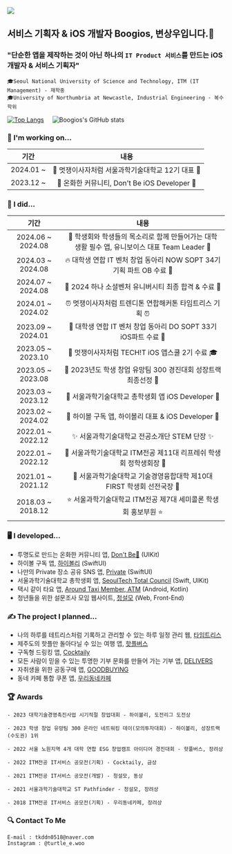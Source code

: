 <img src="https://capsule-render.vercel.app/api?type=waving&color=6495ED&height=200&section=header&text=Sangwoo's%20GitHub-!&fontSize=50&fontColor=FFFFFF&animation=fadeIn"/>

## 서비스 기획자 & iOS 개발자 Boogios, 변상우입니다.👋

### "단순한 앱을 제작하는 것이 아닌 하나의 `IT Product 서비스`를 만드는 iOS 개발자 & 서비스 기획자"

```
🎓Seoul National University of Science and Technology, ITM (IT Management) - 재학중
🎓University of Northumbria at Newcastle, Industrial Engineering - 복수학위
```

[![Top Langs](https://github-readme-stats.vercel.app/api/top-langs/?username=boogios&title_color=6495ED&exclude_repo=Information-Security&bord3D3D&text_color=8C9196&border_color=3D3D3D&theme=transparent)](https://github.com/anuraghazra/github-readme-stats) &nbsp;&nbsp;&nbsp; ![Boogios's GitHub stats](https://github-readme-stats.vercel.app/api?username=boogios&show_icons=true&bg_color=00000000&title_color=6495ED&icon_color=F1D246&text_color=8C9196&line_height=33&custom_title=Sngwoo's&nbsp;GitHub&nbsp;Stats&border_color=3D3D3D&theme=transparent)

### 🧰 I'm working on...
| 기간 | 내용 |
|:--:|:--:|
| 2024.01 ~ | 🦁 멋쟁이사자처럼 서울과학기술대학교 12기 대표 🦁 |
| 2023.12 ~ | 👻 온화한 커뮤니티, Don't Be iOS Developer 👻 |

### 🙌 I did...
| 기간 | 내용 |
|:--:|:--:|
| 2024.06 ~ 2024.08 | 🩵 학생회와 학생들의 목소리로 함께 만들어가는 대학 생활 필수 앱, 유니보이스 대표 Team Leader 🩵 |
| 2024.03 ~ 2024.08 | 🔥 대학생 연합 IT 벤처 창업 동아리 NOW SOPT 34기 기획 파트 OB 수료 🚀 |
| 2024.07 ~ 2024.08 | 💚 2024 하나 소셜벤처 유니버시티 최종 합격 & 수료 💚 |
| 2024.01 ~ 2024.02 | ⏰ 멋쟁이사자처럼 트렌디톤 연합해커톤 타임트리스 기획 ⏰ |
| 2023.09 ~ 2024.01 | 🍎 대학생 연합 IT 벤처 창업 동아리 DO SOPT 33기 iOS파트 수료 🍏 |
| 2023.05 ~ 2023.10 | 🦁 멋쟁이사자처럼 TECH!T iOS 앱스쿨 2기 수료 🎓 |
| 2023.05 ~ 2023.08 | 🌟 2023년도 학생 창업 유망팀 300 경진대회 성장트랙 최종선정 🌟 |
| 2023.03 ~ 2023.12 | 🏫 서울과학기술대학교 총학생회 앱 iOS Developer 🏫 |
| 2023.02 ~ 2024.02 | 🍹 하이볼 구독 앱, 하이볼리 대표 & iOS Developer 🥂 |
| 2022.01 ~ 2022.12 | ✨ 서울과학기술대학교 전공소개단 STEM 단장 ✨ |
| 2022.01 ~ 2022.12 | 🌱 서울과학기술대학교 ITM전공 제11대 리프레쉬 학생회 정학생회장 🌱 |
| 2021.01 ~ 2021.12 | 💙 서울과학기술대학교 기술경영융합대학 제10대 FIRST 학생회 선전국장 💙 |
| 2018.03 ~ 2018.12 | ⭐️ 서울과학기술대학교 ITM전공 제7대 세미콜론 학생회 홍보부원 ⭐️ |

### 🖥️ I developed...
- 투명도로 만드는 온화한 커뮤니티 앱, [Don't Be👻](https://github.com/TeamDon-tBe/Don-tBe-iOS) (UIKit)
- 하이볼 구독 앱, [하이볼리](https://apps.apple.com/kr/app/id6466261262) (SwiftUI)
- 나만의 Private 장소 공유 SNS 앱, [Private](https://github.com/APP-iOS2/final-private) (SwiftUI)
- 서울과학기술대학교 총학생회 앱, [SeoulTech Total Council](https://apps.apple.com/kr/app/id1641852619) (Swift, UIKit)
- 택시 같이 타요 앱, [Around Taxi Member, ATM](https://github.com/2022-Mobile-Programming/ATM) (Android, Kotlin)
- 청년들을 위한 설문조사 모임 웹사이트, [청설모](https://github.com/tkddn0518/sulveyWeb) (Web, Front-End)
  
### ✍️ The project I planned...
- 나의 하루를 테트리스처럼 기록하고 관리할 수 있는 하루 일정 관리 웹, [타임트리스](https://boogios.notion.site/c8ff9583186b47ef8e4baafc140b1629)
- 제주도의 핫플만 돌아다닐 수 있는 여행 앱, [핫플버스](https://boogios.notion.site/3c5c92f20f004237a235b423064b83e4?pvs=4)
- 구독형 드링킹 앱, [Cocktaily](https://boogios.notion.site/Cocktaily-6361f10cedc44fbc9b2991ed72e2bb1b?pvs=4)
- 모든 사람이 믿을 수 있는 투명한 기부 문화를 만들어 가는 기부 앱, [DELIVERS](https://boogios.notion.site/DELIVERS-af9d88d5030d4cd1a8696fb8cbb5ec97?pvs=4)
- 자취생을 위한 공동구매 앱, [GOODBUYING](https://boogios.notion.site/GOODBUYING-d2a30d82ae474ae09b69fd61e8d1a86f?pvs=4)
- 동네 카페 통합 쿠폰 앱, [우리동네카페](https://boogios.notion.site/d6408b634b2f49cf866c97d767bb6cae?pvs=4)

### 🏆 Awards
```
- 2023 대학기술경영촉진사업 시기적절 창업대회 - 하이볼리, 도전리그 도전상

- 2023 학생 창업 유망팀 300 온라인 네트워킹 데이(모의투자대회) - 하이볼리, 성장트랙(수도권) 1위

- 2022 서울 노원지역 4개 대학 연합 ESG 창업캠프 아이디어 경진대회 - 핫플버스, 장려상

- 2022 ITM전공 IT서비스 공모전(기획) - Cocktaily, 금상

- 2021 ITM전공 IT서비스 공모전(개발) - 청설모, 동상

- 2021 서울과학기술대학교 ST Pathfinder - 청설모, 장려상

- 2018 ITM전공 IT서비스 공모전(기획) - 우리동네카페, 장려상
```

### 🔍 Contact To Me
```
E-mail : tkddn0518@naver.com
Instagram : @turtle_e.woo
```
